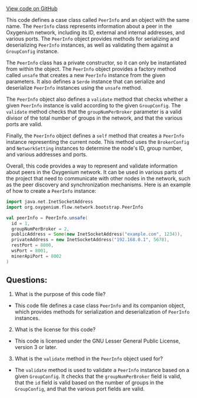 [View code on GitHub](https://github.com/oxygenium/oxygenium/flow/src/main/scala/org/oxygenium/flow/network/bootstrap/PeerInfo.scala)

This code defines a case class called `PeerInfo` and an object with the same name. The `PeerInfo` class represents information about a peer in the Oxygenium network, including its ID, external and internal addresses, and various ports. The `PeerInfo` object provides methods for serializing and deserializing `PeerInfo` instances, as well as validating them against a `GroupConfig` instance.

The `PeerInfo` class has a private constructor, so it can only be instantiated from within the object. The `PeerInfo` object provides a factory method called `unsafe` that creates a new `PeerInfo` instance from the given parameters. It also defines a `Serde` instance that can serialize and deserialize `PeerInfo` instances using the `unsafe` method.

The `PeerInfo` object also defines a `validate` method that checks whether a given `PeerInfo` instance is valid according to the given `GroupConfig`. The `validate` method checks that the `groupNumPerBroker` parameter is a valid divisor of the total number of groups in the network, and that the various ports are valid.

Finally, the `PeerInfo` object defines a `self` method that creates a `PeerInfo` instance representing the current node. This method uses the `BrokerConfig` and `NetworkSetting` instances to determine the node's ID, group number, and various addresses and ports.

Overall, this code provides a way to represent and validate information about peers in the Oxygenium network. It can be used in various parts of the project that need to communicate with other nodes in the network, such as the peer discovery and synchronization mechanisms. Here is an example of how to create a `PeerInfo` instance:

```scala
import java.net.InetSocketAddress
import org.oxygenium.flow.network.bootstrap.PeerInfo

val peerInfo = PeerInfo.unsafe(
  id = 1,
  groupNumPerBroker = 2,
  publicAddress = Some(new InetSocketAddress("example.com", 1234)),
  privateAddress = new InetSocketAddress("192.168.0.1", 5678),
  restPort = 8000,
  wsPort = 8001,
  minerApiPort = 8002
)
```
## Questions: 
 1. What is the purpose of this code file?
- This code file defines a case class `PeerInfo` and its companion object, which provides methods for serialization and deserialization of `PeerInfo` instances.

2. What is the license for this code?
- This code is licensed under the GNU Lesser General Public License, version 3 or later.

3. What is the `validate` method in the `PeerInfo` object used for?
- The `validate` method is used to validate a `PeerInfo` instance based on a given `GroupConfig`. It checks that the `groupNumPerBroker` field is valid, that the `id` field is valid based on the number of groups in the `GroupConfig`, and that the various port fields are valid.
